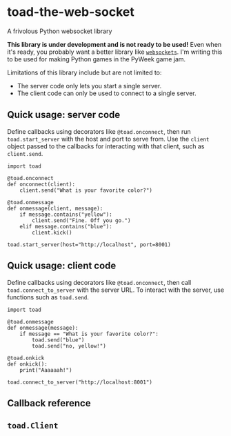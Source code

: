 # toad-the-web-socket
A frivolous Python websocket library

**This library is under development and is not ready to be used!** Even when it's ready, you
probably want a better library like [`websockets`](https://pypi.org/project/websockets/). I'm
writing this to be used for making Python games in the PyWeek game jam.

Limitations of this library include but are not limited to:

* The server code only lets you start a single server.
* The client code can only be used to connect to a single server.

## Quick usage: server code

Define callbacks using decorators like `@toad.onconnect`, then run `toad.start_server` with the
host and port to serve from. Use the `client` object passed to the callbacks for interacting with
that client, such as `client.send`.

	import toad

	@toad.onconnect
	def onconnect(client):
		client.send("What is your favorite color?")
	
	@toad.onmessage
	def onmessage(client, message):
		if message.contains("yellow"):
			client.send("Fine. Off you go.")
		elif message.contains("blue"):
			client.kick()

	toad.start_server(host="http://localhost", port=8001)

## Quick usage: client code

Define callbacks using decorators like `@toad.onconnect`, then call `toad.connect_to_server` with
the server URL. To interact with the server, use functions such as `toad.send`.

	import toad

	@toad.onmessage
	def onmessage(message):
		if message == "What is your favorite color?":
			toad.send("blue")
			toad.send("no, yellow!")

	@toad.onkick
	def onkick():
		print("Aaaaaah!")
	
	toad.connect_to_server("http://localhost:8001")

## Callback reference

## `toad.Client`

